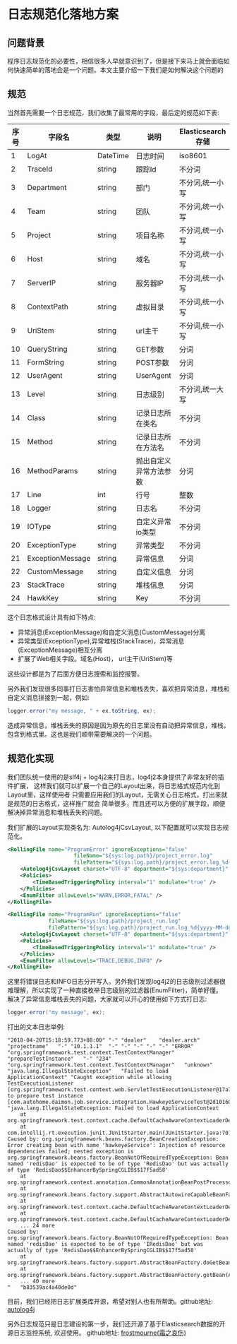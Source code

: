 # 日志规范化落地方案

## 问题背景

程序日志规范化的必要性，相信很多人早就意识到了，但是接下来马上就会面临如何快速简单的落地会是一个问题。本文主要介绍一下我们是如何解决这个问题的

## 规范

当然首先需要一个日志规范，我们收集了最常用的字段，最后定的规范如下表: 

序号 | 字段名  | 类型     | 说明     | Elasticsearch存储
----|-------- |----------| ------- | -----
1   | LogAt   | DateTime | 日志时间 | iso8601
2   | TraceId | string   | 跟踪Id   | 不分词
3   | Department | string | 部门    | 不分词,统一小写
4   | Team    | string   | 团队  | 不分词,统一小写
5   | Project | string   | 项目名称  | 不分词,统一小写
6   | Host | string   | 域名  | 不分词,统一小写
7   | ServerIP | string   | 服务器IP  | 不分词,统一小写
8   | ContextPath | string   | 虚拟目录  | 不分词,统一小写
9   | UriStem | string   | url主干  | 不分词,统一小写
10  | QueryString | string   | GET参数  | 分词
11  | FormString | string   | POST参数  | 分词
12  | UserAgent | string   | UserAgent  | 分词
13  | Level | string   | 日志级别  | 不分词,统一大写
14  | Class | string   | 记录日志所在类名  | 不分词
15  | Method | string   | 记录日志所在方法名  | 不分词
16  | MethodParams | string   | 抛出自定义异常方法参数  | 分词
17  | Line | int   | 行号  | 整数
18  | Logger | string   | 日志名  | 不分词
19  | IOType | string   | 自定义异常io类型  | 不分词
20  | ExceptionType | string   | 异常类型  | 不分词
21  | ExceptionMessage | string   | 异常信息  | 分词
22  | CustomMessage | string   | 自定义信息  | 分词
23  | StackTrace | string   | 堆栈信息  | 分词
24  | HawkKey  | string | Key  | 不分词 

这个日志格式设计具有如下特点: 

* 异常消息(ExceptionMessage)和自定义消息(CustomMessage)分离
* 异常类型(ExceptionType),异常堆栈(StackTrace)，异常消息(ExceptionMessage)相互分离
* 扩展了Web相关字段。域名(Host)， url主干(UriStem)等

这些设计都是为了后面方便日志搜索和监控报警。  

另外我们发现很多同事打日志害怕异常信息和堆栈丢失，喜欢把异常消息，堆栈和自定义消息拼接到一起，例如:

```java
logger.error("my message, " + ex.toString, ex);
```

造成异常信息，堆栈丢失的原因是因为原先的日志里没有自动把异常信息，堆栈，包含到格式里。这也是我们顺带需要解决的一个问题。

## 规范化实现

我们团队统一使用的是slf4j + log4j2来打日志，log4j2本身提供了非常友好的插件扩展，
这样我们就可以扩展一个自己的Layout出来，将日志格式规范内化到Layout里，这样使用者
只需要应用我们的Layout，无需关心日志格式，打出来就是规范的日志格式，这样推广就会
简单很多，而且还可以方便的扩展字段，顺便解决掉异常消息和堆栈丢失的问题。

我们扩展的Layout实现类名为: Autolog4jCsvLayout, 以下配置就可以实现日志规范化。

```xml
<RollingFile name="ProgramError" ignoreExceptions="false"
                     fileName="${sys:log.path}/project_error.log"
                     filePattern="${sys:log.path}/project_error.log_%d{yyyy-MM-dd}">
    <Autolog4jCsvLayout charset="UTF-8" department="${sys:department}" team="${sys:team}" project="${sys:project}" />
    <Policies>
        <TimeBasedTriggeringPolicy interval="1" modulate="true" />
    </Policies>
    <EnumFilter allowLevels="WARN,ERROR,FATAL" />
</RollingFile>

<RollingFile name="ProgramRun" ignoreExceptions="false"
             fileName="${sys:log.path}/project_run.log"
             filePattern="${sys:log.path}/project_run.log_%d{yyyy-MM-dd}">
    <Autolog4jCsvLayout charset="UTF-8" department="${sys:department}" team="${sys:team}" project="${sys:project}" />
    <Policies>
        <TimeBasedTriggeringPolicy interval="1" modulate="true" />
    </Policies>
    <EnumFilter allowLevels="TRACE,DEBUG,INFO" />
</RollingFile>
```

这里将错误日志和INFO日志分开写入。另外我们发现log4j2的日志级别过滤器很难理解，所以实现了一种直接枚举日志级别的过滤器(EnumFilter)，简单好懂。
解决了异常信息堆栈丢失的问题，大家就可以开心的使用如下方式打日志:

```java
logger.error("my message", ex);
```

打出的文本日志举例: 

```
"2018-04-20T15:18:59.773+08:00"	"-"	"dealer"    "dealer.arch"	"projectname"	"-"	"10.1.1.1"	"-"	"-"	"-"	"-"	"-"	"ERROR"	"org.springframework.test.context.TestContextManager"	"prepareTestInstance"	"-"	"234"	"org.springframework.test.context.TestContextManager"	"unknown"	"java.lang.IllegalStateException"	"Failed to load ApplicationContext"	"Caught exception while allowing TestExecutionListener [org.springframework.test.context.web.ServletTestExecutionListener@17a756db] to prepare test instance [com.autohome.daimon.job.service.integration.HawkeyeServiceTest@2d10160a]"	"java.lang.IllegalStateException: Failed to load ApplicationContext
	at org.springframework.test.context.cache.DefaultCacheAwareContextLoaderDelegate.loadContext(DefaultCacheAwareContextLoaderDelegate.java:124)
	at com.intellij.rt.execution.junit.JUnitStarter.main(JUnitStarter.java:70)
Caused by: org.springframework.beans.factory.BeanCreationException: Error creating bean with name 'hawkeyeService': Injection of resource dependencies failed; nested exception is org.springframework.beans.factory.BeanNotOfRequiredTypeException: Bean named 'redisDao' is expected to be of type 'RedisDao' but was actually of type 'RedisDao$$EnhancerBySpringCGLIB$$17f5ad58'
	at org.springframework.context.annotation.CommonAnnotationBeanPostProcessor.postProcessPropertyValues(CommonAnnotationBeanPostProcessor.java:321)
	at org.springframework.beans.factory.support.AbstractAutowireCapableBeanFactory.populateBean(AbstractAutowireCapableBeanFactory.java:1268)
	at org.springframework.test.context.cache.DefaultCacheAwareContextLoaderDelegate.loadContextInternal(DefaultCacheAwareContextLoaderDelegate.java:98)
	at org.springframework.test.context.cache.DefaultCacheAwareContextLoaderDelegate.loadContext(DefaultCacheAwareContextLoaderDelegate.java:116)
	... 24 more
Caused by: org.springframework.beans.factory.BeanNotOfRequiredTypeException: Bean named 'redisDao' is expected to be of type 'IRedisDao' but was actually of type 'RedisDao$$EnhancerBySpringCGLIB$$17f5ad58'
	at org.springframework.beans.factory.support.AbstractBeanFactory.doGetBean(AbstractBeanFactory.java:384)
	at org.springframework.beans.factory.support.AbstractBeanFactory.getBean(AbstractBeanFactory.java:202)
	... 40 more
"	"b83539ac4a40de0d"
```

目前，我们已经把日志扩展类库开源，希望对别人也有所帮助。github地址: <a href="https://github.com/AutohomeCorp/autolog4j" target="_blank">autolog4j</a>  

另外日志规范只是日志建设的第一步，我们还开源了基于Elasticsearch数据的开源日志监控系统, 欢迎使用。 github地址: <a href="https://github.com/AutohomeCorp/frostmourne" target="_blank">frostmourne(霜之哀伤)</a>  